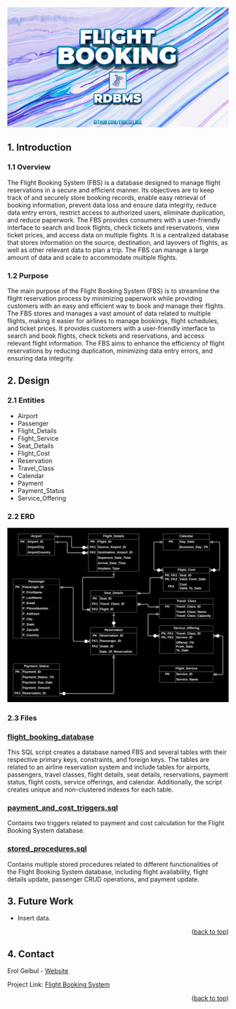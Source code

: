 <div id="top"></div>

<div style="text-align:center"><img src="images/cover_image.jpg" /></div>

## 1. Introduction

### 1.1 Overview

The Flight Booking System (FBS) is a database designed to manage flight
reservations in a secure and efficient manner. Its objectives are to keep track
of and securely store booking records, enable easy retrieval of booking
information, prevent data loss and ensure data integrity, reduce data entry
errors, restrict access to authorized users, eliminate duplication, and reduce
paperwork. The FBS provides consumers with a user-friendly interface to search
and book flights, check tickets and reservations, view ticket prices, and access
data on multiple flights. It is a centralized database that stores information
on the source, destination, and layovers of flights, as well as other relevant
data to plan a trip. The FBS can manage a large amount of data and scale to
accommodate multiple flights.

### 1.2 Purpose

The main purpose of the Flight Booking System (FBS) is to streamline the flight
reservation process by minimizing paperwork while providing customers with an
easy and efficient way to book and manage their flights. The FBS stores and
manages a vast amount of data related to multiple flights, making it easier for
airlines to manage bookings, flight schedules, and ticket prices. It provides
customers with a user-friendly interface to search and book flights, check
tickets and reservations, and access relevant flight information. The FBS aims
to enhance the efficiency of flight reservations by reducing duplication,
minimizing data entry errors, and ensuring data integrity.


## 2. Design

### 2.1 Entities

- Airport
- Passenger
- Flight_Details
- Flight_Service
- Seat_Details
- Flight_Cost
- Reservation
- Travel_Class
- Calendar
- Payment
- Payment_Status
- Service_Offering

### 2.2 ERD

<p align="center">
  <img src="images/fbs_design.jpeg">
</p>


### 2.3 Files

### <ins>flight_booking_database</ins>

This SQL script creates a database named FBS and several tables with their
respective primary keys, constraints, and foreign keys. The tables are related
to an airline reservation system and include tables for airports, passengers,
travel classes, flight details, seat details, reservations, payment status,
flight costs, service offerings, and calendar. Additionally, the script creates
unique and non-clustered indexes for each table.


### <ins>payment_and_cost_triggers.sql</ins>

Contains two triggers related to payment and cost calculation for the Flight
Booking System database.


### <ins>stored_procedures.sql</ins>

Contains multiple stored procedures related to different functionalities of the
Flight Booking System database, including flight availability, flight details
update, passenger CRUD operations, and payment update.


## 3. Future Work

- Insert data.

<p align="right">(<a href="#top">back to top</a>)</p>


<!-- CONTACT -->
## 4. Contact

Erol Gelbul - [Website](http://www.erolgelbul.com)

Project Link: [Flight Booking System](https://github.com/ErolGelbul/flight_booking_system)

<p align="right">(<a href="#top">back to top</a>)</p>